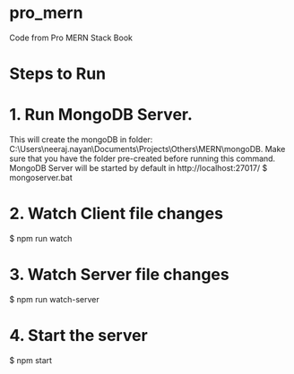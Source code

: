 # pro_mern
Code from Pro MERN Stack Book

# Steps to Run
# 1. Run MongoDB Server. 
This will create the mongoDB in folder: C:\Users\neeraj.nayan\Documents\Projects\Others\MERN\mongoDB.
Make sure that you have the folder pre-created before running this command.
MongoDB Server will be started by default in http://localhost:27017/
$ mongoserver.bat

# 2. Watch Client file changes
$ npm run watch

# 3. Watch Server file changes
$ npm run watch-server

# 4. Start the server
$ npm start

